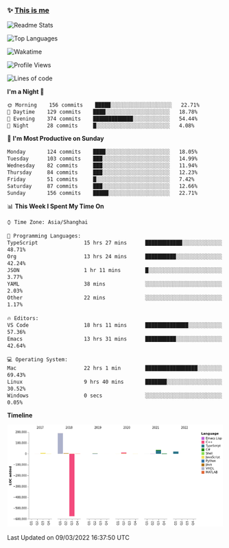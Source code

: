 <!--

**icyzeroice/icyzeroice** is a ✨ _special_ ✨ repository because its `README.md` (this file) appears on your GitHub profile.

Here are some ideas to get you started:

- 🔭 I’m currently working on ...
- 🌱 I’m currently learning ...
- 👯 I’m looking to collaborate on ...
- 🤔 I’m looking for help with ...
- 💬 Ask me about ...
- 📫 How to reach me: ...
- 😄 Pronouns: ...
- ⚡ Fun fact: ...

-->

### ✨ [This is me](https://shakugan.fandom.com/wiki/Serment)

![Readme Stats](https://github-readme-stats.vercel.app/api?username=icyzeroice)

![Top Languages](https://github-readme-stats.vercel.app/api/top-langs/?username=icyzeroice&exclude_repo=scutie2015-digimon&layout=compact&langs_count=5)

![Wakatime](https://github-readme-stats.vercel.app/api/wakatime?username=icyzeroice)

<!--START_SECTION:waka-->
![Profile Views](http://img.shields.io/badge/Profile%20Views-2-blue)

![Lines of code](https://img.shields.io/badge/From%20Hello%20World%20I%27ve%20Written--290%20Thousand%20lines%20of%20code-blue)

**I'm a Night 🦉** 

```text
🌞 Morning    156 commits    █████░░░░░░░░░░░░░░░░░░░░   22.71% 
🌆 Daytime    129 commits    ████░░░░░░░░░░░░░░░░░░░░░   18.78% 
🌃 Evening    374 commits    █████████████░░░░░░░░░░░░   54.44% 
🌙 Night      28 commits     █░░░░░░░░░░░░░░░░░░░░░░░░   4.08%

```
📅 **I'm Most Productive on Sunday** 

```text
Monday       124 commits    ████░░░░░░░░░░░░░░░░░░░░░   18.05% 
Tuesday      103 commits    ███░░░░░░░░░░░░░░░░░░░░░░   14.99% 
Wednesday    82 commits     ███░░░░░░░░░░░░░░░░░░░░░░   11.94% 
Thursday     84 commits     ███░░░░░░░░░░░░░░░░░░░░░░   12.23% 
Friday       51 commits     █░░░░░░░░░░░░░░░░░░░░░░░░   7.42% 
Saturday     87 commits     ███░░░░░░░░░░░░░░░░░░░░░░   12.66% 
Sunday       156 commits    █████░░░░░░░░░░░░░░░░░░░░   22.71%

```


📊 **This Week I Spent My Time On** 

```text
⌚︎ Time Zone: Asia/Shanghai

💬 Programming Languages: 
TypeScript               15 hrs 27 mins      ████████████░░░░░░░░░░░░░   48.71% 
Org                      13 hrs 24 mins      ██████████░░░░░░░░░░░░░░░   42.24% 
JSON                     1 hr 11 mins        █░░░░░░░░░░░░░░░░░░░░░░░░   3.77% 
YAML                     38 mins             ░░░░░░░░░░░░░░░░░░░░░░░░░   2.03% 
Other                    22 mins             ░░░░░░░░░░░░░░░░░░░░░░░░░   1.17%

🔥 Editors: 
VS Code                  18 hrs 11 mins      ██████████████░░░░░░░░░░░   57.36% 
Emacs                    13 hrs 31 mins      ██████████░░░░░░░░░░░░░░░   42.64%

💻 Operating System: 
Mac                      22 hrs 1 min        █████████████████░░░░░░░░   69.43% 
Linux                    9 hrs 40 mins       ███████░░░░░░░░░░░░░░░░░░   30.52% 
Windows                  0 secs              ░░░░░░░░░░░░░░░░░░░░░░░░░   0.05%

```

**Timeline**

![Chart not found](https://raw.githubusercontent.com/icyzeroice/icyzeroice/main/charts/bar_graph.png) 


 Last Updated on 09/03/2022 16:37:50 UTC
<!--END_SECTION:waka-->

<!--

### Related
- https://github.com/abhisheknaiidu/awesome-github-profile-readme
- https://github.com/coderjojo/creative-profile-readme
- https://github.com/elangosundar/awesome-README-templates
- https://github.com/durgeshsamariya/awesome-github-profile-readme-templates
- https://github.com/anmol098/waka-readme-stats

-->
